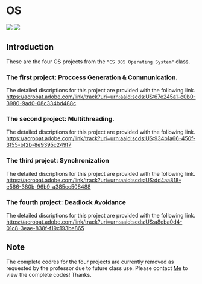 # OS

![](https://img.shields.io/badge/C-yellowgreen)
![](https://img.shields.io/badge/C++-17-orange)


## Introduction
These are the four OS projects from the `"CS 305 Operating System"` class. 

### The first project:  Proccess Generation & Communication. 

The detailed discriptions for this project are provided with the following link. <br>
https://acrobat.adobe.com/link/track?uri=urn:aaid:scds:US:67e245a1-c0b0-3980-9ad0-08c334bd488c

### The second project: Multithreading. 

The detailed discriptions for this project are provided with the following link. <br>
https://acrobat.adobe.com/link/track?uri=urn:aaid:scds:US:934b1a66-450f-3f55-bf2b-8e9395c249f7

### The third project: Synchronization

The detailed discriptions for this project are provided with the following link. <br>
https://acrobat.adobe.com/link/track?uri=urn:aaid:scds:US:dd4aa818-e566-380b-96b9-a385cc508488

### The fourth project: Deadlock Avoidance
The detailed discriptions for this project are provided with the following link. <br>
https://acrobat.adobe.com/link/track?uri=urn:aaid:scds:US:a8eba0d4-01c8-3eae-838f-f19c193be865

## Note
The complete codres for the four projects are currently removed as requested by the professor due to future class use. Please contact [Me](mailto:joannechiao18@gmail.com?subject=Hello%20Ileri,%20From%20Github) to view the complete codes! Thanks.
